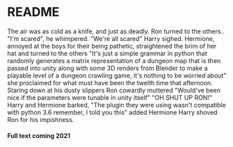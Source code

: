 # README

The air was as cold as a knife, and just as deadly. Ron turned to the others..
"I'm scared", he whimpered.
"We're all scared" Harry sighed.
Hermione, annoyed at the boys for their being pathetic, straightened the brim of her hat and turned to the others
"It's just a simple grammar in python that randomly generates a matrix representation of a dungeon map that is then passed into
unity along with some 3D renders from Blender to make a playable level of a dungeon crawling game, it's nothing to be worried about"
she proclaimed for what must have been the twelth time that afternoon.
Staring down at his dusty slippers Ron cowardly muttered
"Would've been nice if the parameters were tunable in unity itself"
"OH SHUT UP RON!" Harry and Hermione barked,
"The plugin they were using wasn't compatible with python 3.6 remember, I told you this" added Hermione
Harry shoved Ron for his impishness.

#### Full text coming 2021
